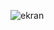![ekran](https://github.com/volkanbasaran1/qr_menu/assets/76842256/99d80cf5-7f95-46fc-9f9d-de73e5a9f652)
